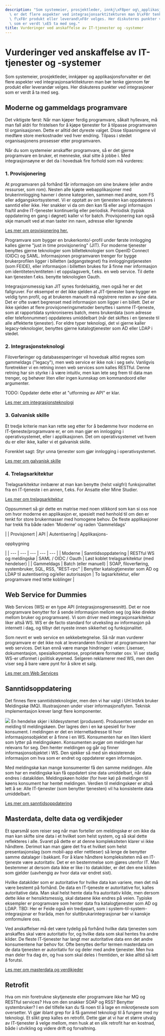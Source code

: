 ```yaml
---
description: "Som systemeier, prosjektleder, innkj\xF8per og\_applikasjonsforvalter\
  \ er det flere aspekter ved integrasjonsarktitekturen man b\xF8r tenke\_gjennom\
  \ f\xF8r produkt eller leverand\xF8r velges. Her diskuteres punkter ved integrasjoner\
  \ som er verdt \xE5 ta med seg."
title: Vurderinger ved anskaffelse av IT-tjenester og -systemer
---
```


# Vurderinger ved anskaffelse av IT-tjenester og -systemer

Som systemeier, prosjektleder, innkjøper og applikasjonsforvalter er det flere aspekter ved integrasjonsarktitekturen man bør tenke gjennom før produkt eller leverandør velges. Her diskuteres punkter ved integrasjoner som er verdt å ta med seg.


## Moderne og gammeldags programvare


Det viktigste først: Når man kjøper ferdig programvare, såkalt hyllevare, må man fall aldri for fristelsen for å kjøpe tjenester for å tilpasse programvaren til organisasjonen. Dette er alltid det dyreste valget. Disse tilpasningene vil medføre store merkostnader ved hver endring. Tilpass i stedet organisasjonens prosesser etter programvaren.


Når du som systemeier anskaffer programvare, så er det gjerne programvare en bruker, et menneske, skal sitte å jobbe i. Med integrasjonsøyne er det da i hovedsak fire forhold som må vurderes:


### 1. Provisjonering


At programvaren på forhånd får informasjon om sine brukere (eller andre ressurser, som rom). Nesten alle kjøpte webapplikasjoner med brukerinnlogging havner i denne kategorien, sammen med andre, som FS eller adgangskortsystemet. Vi er opptatt av om tjenesten kan oppdateres i sanntid eller ikke. Her snakker vi da om den kan få eller avgi informasjon fra/til andre IT-tjenester kontinuerlig eller periodisk. Periodisk (typisk oppdatering en gang i døgnet) kaller vi for batch. Provisjonering kan også skje manuelt ved at man taster inn navn, adresse eller lignende


[Les mer om provisjonering her.](/docs/datadeling/veiledere/annet/anskaffelse/provisjonering)


Programvare som bygger en brukerkonto/-profil under første innlogging kalles gjerne "just in time provisjonering" (JIT). For moderne tjenester benyttes gjerne teknologier som billetteknologier som OpenID Connect (OIDC) og SAML. Informasjonen programvaren trenger for bygge brukerprofilen ligger i billetten (adgangstegnet) fra innloggingstjenesten (som FEIDE), eller informasjon i billetten brukes for å finne mer informasjon om identiteten/entiteten i et oppslagsverk, f.eks. en web service. Til dette kan tjenesten f.eks. benytte teknologien Oauth.


Integrasjonsmessig kan JIT synes fordelsaktig, men også her er det fallgruver. For eksempel er det ikke sjelden at JIT-tjenester bare bygger en veldig tynn profil, og at brukeren manuelt må registrere resten av sine data. Det er ofte svært begrenset med informasjon som ligger i en billett. Det er ikke sjelden at flere provisjoneringsmetoder benyttes i samme IT-tjeneste, som at rapportdata synkroniseres batch, mens brukerdata (som adresse eller telefonnummer) oppdateres umiddelbart (når det skiftes i en tjeneste til alle affekterte tjenester). For eldre typer teknologi, det vi gjerne kaller legacy-teknologier, benyttes gjerne katalogtjenester som AD eller LDAP i stedet.


### 2. Integrasjonsteknologi


Filoverføringer og databasespørringer vil hovedsak alltid regnes som gammeldags ("legacy"), men web service er ikke nok i seg selv. Vanligvis foretrekker vi en retning innen web services som kalles RESTful. Denne retning har sin styrke i å være intuitiv, men kan lete seg frem til data man trenger, og behøver liten eller ingen kunnskap om kommandoord eller argumenter.


TODO: Oppdater dette etter at "utforming av API" er klar.


[Les mer om integrasjonsteknologi](/docs/datadeling/veiledere/annet/anskaffelse/integrasjonsteknologi)


### 3. Galvanisk skille


Et tredje kriterie man kan rette seg etter for å bedømme hvor moderne en IT-tjeneste/programvare er, er om man gjør en innlogging i operativsystemet, eller i applikasjonen. Det om operativsystemet vet hvem du er eller ikke, kaller vi et galvanisk skille.


Forenklet sagt: Styr unna tjenester som gjør innlogging i operativsystemet.


[Les mer om galvanisk skille](/docs/datadeling/veiledere/annet/anskaffelse/galvanisk-skille)


### 4. Trelagsarkitektur


Trelagsarkitektur innbærer at man kan benytte (helst valgfri) funksjonalitet fra en IT-tjeneste i en annen, f.eks. For Ansatte eller Mine Studier.


[Les mer om trelagsarkitektur](/docs/datadeling/veiledere/annet/anskaffelse/trelagsarkitektur)


Oppsummert så gir dette en matrise med noen stikkord som kan si oss noe om hvor moderne en applikasjon er, spesielt med henhold til om den er tenkt for store brukermasser med homogene behov. De fleste applikasjoner har trekk fra både raden 'Moderne' og raden 'Gammeldags'




|  | Provisjonert | API | Autentisering | Applikasjons-


oppbygning

 |
| --- | --- | --- | --- | --- |
| Moderne | Sanntidsoppdatering | RESTful WS og meldingskø | SAML / OIDC / Oauth | Løst koblet trelagsarkitektur (med hendelser) |
| Gammeldags | Batch (eller manuell) | SOAP, filoverføring, systembruker, SQL, RSS, "REST-rpc" | Benytter katalogtjenester som AD og LDAP til autentisering og/eller autorisasjon | To lagsarkitektur, eller programvare med tette koblinger |


## Web Service for Dummies


Web Services (WS) er en type API (integrasjonsgrensesnitt). Det er noe programvare benytter for å sende informasjon mellom seg (og ikke direkte mellom bruker og programvare). Vi som driver med integrasjonsarkitektur liker altså WS. WS er de facto standard for utveksling av informasjon på internett i dag, og tilbyr det nyeste innen sikkerhet og funksjonalitet.


Som nevnt er web service en sekkebetegnelse. Så når man vurderer programvare er det ikke nok at leverandøren forsikrer at programvaren har web services. Det kan ennå være mange hindringer i veien: Lisenser, dokumentasjon, spesialkompetanse, proprietære formater osv. Vi ser stadig WS-er utformet i politisk øyemed. Selgeren reklamerer med WS, men den viser seg å bare være pynt for å sikre et salg.


[Les mer om Web Services](/docs/datadeling/veiledere/annet/anskaffelse/webservicefordummies)
## Sanntidsoppdatering



Det finnes flere sanntidsteknologier, men den vi har valgt i UH:IntArk bruker Meldingskø (MQ). Illustrasjonen under viser informasjonsflyten. Teknisk implementasjon krever langt flere komponenter.



![](/datadeling/img/ia-diamond.jpg)
En hendelse skjer i kildesystemet (produsent). Produsenten sender en melding til meldingskøen. Der lagres den i en kø spesiell for hver konsument. I meldingen er det en internettadresse til hvor informasjonsobjektet er å finne i en WS. Konsumenten har en liten klient som lytter på meldingskøen. Konsumenten avgjør om meldingen har relevans for seg. Den henter meldingen og går og finner informasjonsobjektet i WS. Den sjekker så med sin eksisterende informasjon om hva som er endret og oppdaterer egen informasjon.


Med meldingskø kan mange konsumenter få den samme meldingen. Alle som har en meldingskø kan få oppdatert sine data umiddelbart, når data endres i datakilden. Meldingskøen holder (for hver kø) på meldingen til køens konsument har hentet meldingen. Verdien til meldingskøer er altså lett å se: Alle IT-tjenester (som benytter tjenesten) vil ha konsistente data umiddelbart.


[Les mer om sanntidsoppdatering](/docs/datadeling/veiledere/annet/anskaffelse/sanntidsoppdatering)


## Masterdata, delte data og verdikjeder


Et spørsmål som reiser seg når man forteller om meldingskø er om ikke da man kan skifte sine data i et hvilket som helst system, og så skal dette reflekteres i alle. Svaret på dette er at denne kompleksiteten klarer vi ikke håndtere. Derimot kan man gjøre det fra et hvilket som helst presentasjonslag (som mobil-app eller nettleser) så lenge de benytter samme datalager i bakkant. For å klare håndtere kompleksiteten må en IT-tjeneste være autoritativ. Det er en bestemmelse som gjøres utenfor IT. Man bestemmer at dersom data ikke er like i to datakilder, er det den ene kilden som gjelder (uavhengig av hvor data var endret sist).


Hvilke datakilder som er autoritative for hvilke data kan variere, men det må være bestemt på forhånd. De data en IT-tjeneste er autoritative for, kalles autoritative data. Man skal helst hente data fra autoritativ kilde, men dersom dette ikke er hensiktsmessig, skal dataene ikke endres på veien. Typiske eksempler er programvare som henter data fra katalogtjenester som AD og LDAP. TBD: Her er Feide også ein tredjepart, som i system-til-system-integrasjonar er fraråda, men for sluttbrukarintegrasjonar bør vi kanskje omformulere oss.


Ved anskaffelser må det være tydelig på forhånd hvilke data tjenesten som anskaffes skal være autoritativ for, og hvilke data som skal hentes fra andre kilder. De fleste IT-tjenester har langt mer autoritative data enn det andre konsumentene har behov for. Ofte benyttes derfor termen masterdata om de data tjenesten er autoritativ for og deler med andre tjenester. Men hva man deler fra dag én, og hva som skal deles i fremtiden, er ikke alltid så lett å forutsi.


[Les mer om masterdata og verdikjeder](/docs/datadeling/veiledere/annet/anskaffelse/masterdata-verdikjeder)


## Retrofit


Hva om min foretrukne skytjeneste eller programvare ikke har MQ og RESTful services? Hva om den snakker SOAP og RSS? Benytter systembruker? I en del tilfelle kan du få noen til å lage en mikrotjeneste som oversetter. Vi gjør iblant grep for å få gammel teknologi til å fungere med ny teknologi. Et slikt grep kalles en retrofit. Dette gjør at vi har et større utvalg av IT-tjenester å velge mellom, men husk at en slik retrofit har en kostnad, både i utvikling og videre drift og forvaltning.
